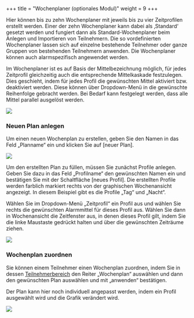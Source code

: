 +++
title = "Wochenplaner (optionales Modul)"
weight = 9
+++



Hier können bis zu zehn Wochenplaner mit jeweils bis zu vier
Zeitprofilen erstellt werden. Einer der zehn Wochenplaner kann dabei als
‚Standard‘ gesetzt werden und fungiert dann als Standard-Wochenplaner
beim Anlegen und Importieren von Teilnehmern. Die so vordefinierten
Wochenplaner lassen sich auf einzelne bestehende Teilnehmer oder ganze
Gruppen von bestehenden Teilnehmern anwenden. Die Wochenplaner können
auch alarmspezifisch angewendet werden.

Im Wochenplaner ist es auf Basis der Mittelbezeichnung möglich, für
jedes Zeitprofil gleichzeitig auch die entsprechende Mittelkaskade
festzulegen. Dies geschieht, indem für jedes Profil die gewünschten
Mittel aktiviert bzw. deaktiviert werden. Diese können über
Dropdown-Menü in die gewünschte Reihenfolge gebracht werden. Bei Bedarf
kann festgelegt werden, dass alle Mittel parallel ausgelöst werden.



![](/img/admin_wochenplaner.png?classes=shadow&width=1200px)



### Neuen Plan anlegen

Um einen neuen Wochenplan zu erstellen, geben Sie den Namen in das Feld „Planname“ ein und klicken Sie auf \[neuer Plan\].

![](/img/admin_wochenplaner_neuer_plan.png?classes=shadow)


Um den erstellten Plan zu füllen, müssen Sie zunächst Profile anlegen. Geben Sie dazu in das Feld „Profilname“ den gewünschten Namen 
ein und bestätigen Sie mit der Schaltfläche \[neues Profil\]. Die erstellten Profile werden farblich markiert rechts von der graphischen
Wochenansicht angezeigt. In diesem Beispiel gibt es die Profile „Tag“ und „Nacht“.

Wählen Sie im Dropdown-Menü „Zeitprofil“ ein Profil aus und wählen Sie rechts die gewünschten Alarmmittel für dieses Profil aus. 
Wählen Sie dann in Wochenansicht die Zeitfenster aus, in denen dieses Profil gilt, indem Sie die linke Maustaste gedrückt halten und über die gewünschten Zeiträume ziehen. 



![](/img/admin_wochenplaner_plan_anlegen1.png?classes=shadow)

### Wochenplan zuordnen

Sie können einem Teilnehmer einen Wochenplan zuordnen, indem Sie in dessen [Teilnehmerbereich](/mutieren/mutation/teilnehmerliste/#teilnehmerbereich)
den Reiter „Wochenplan“ auswählen und dann den gewünschten Plan auswählen und mit „anwenden“ bestätigen. 

Der Plan kann hier noch individuell angepasst werden, indem ein Profil ausgewählt wird und die Grafik verändert wird.


![](/img/admin_wochenplaner_zuordnen.png?classes=shadow)
